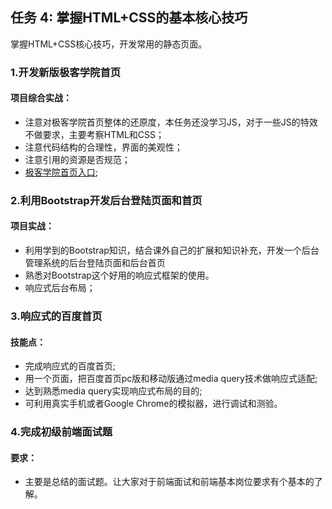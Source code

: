 ## 任务 4: 掌握HTML+CSS的基本核心技巧
掌握HTML+CSS核心技巧，开发常用的静态页面。
### 1.开发新版极客学院首页
#### 项目综合实战：
* 注意对极客学院首页整体的还原度，本任务还没学习JS，对于一些JS的特效不做要求，主要考察HTML和CSS；
* 注意代码结构的合理性，界面的美观性；
* 注意引用的资源是否规范；
* [极客学院首页入口](http://www.jikexueyuan.com); 

### 2.利用Bootstrap开发后台登陆页面和首页
#### 项目实战：
* 利用学到的Bootstrap知识，结合课外自己的扩展和知识补充，开发一个后台管理系统的后台登陆页面和后台首页
* 熟悉对Bootstrap这个好用的响应式框架的使用。
* 响应式后台布局；

### 3.响应式的百度首页
#### 技能点：
* 完成响应式的百度首页;
* 用一个页面，把百度首页pc版和移动版通过media query技术做响应式适配; 
* 达到熟悉media query实现响应式布局的目的;
* 可利用真实手机或者Google Chrome的模拟器，进行调试和测验。

### 4.完成初级前端面试题
#### 要求：
* 主要是总结的面试题。让大家对于前端面试和前端基本岗位要求有个基本的了解。
